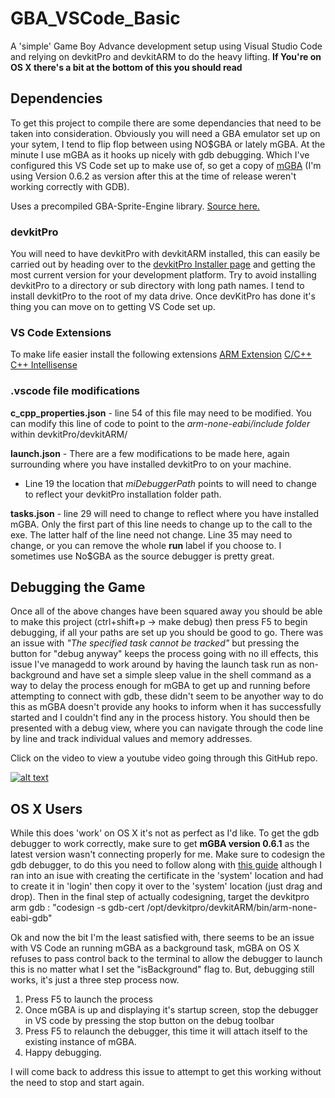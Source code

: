 # GBA_VSCode_Basic
A 'simple' Game Boy Advance development setup using Visual Studio Code and relying on devkitPro and devkitARM to do the heavy lifting.
**If You're on OS X there's a bit at the bottom of this you should read**

## Dependencies

To get this project to compile there are some dependancies that need to be taken into consideration.
Obviously you will need a GBA emulator set up on your sytem, I tend to flip flop between using NO$GBA or lately mGBA. At the minute I use mGBA as it hooks up nicely with gdb debugging. Which I've configured this VS Code set up to make use of, so get a copy of [mGBA](https://mgba.io/downloads.html) (I'm using Version 0.6.2 as version after this at the time of release weren't working correctly with GDB).

Uses a precompiled GBA-Sprite-Engine library. [Source here.](https://github.com/wgroeneveld/gba-sprite-engine)

### devkitPro

You will need to have devkitPro with devkitARM installed, this can easily be carried out by heading over to the [devkitPro Installer page](https://github.com/devkitPro/installer/releases) and getting the most current version for your development platform.
Try to avoid installing devkitPro to a directory or sub directory with long path names. I tend to install devkitPro to the root of my data drive. 
Once devKitPro has done it's thing you can move on to getting VS Code set up.

### VS Code Extensions

 To make life easier install the following extensions 
  [ARM Extension](https://github.com/dan-c-underwood/vscode-arm)
  [C/C++](https://github.com/Microsoft/vscode-cpptools)
  [C++ Intellisense](https://github.com/austin-----/code-gnu-global)
  
### .vscode file modifications

**c_cpp_properties.json** - line 54 of this file may need to be modified. You can modify this line of code to point to the *arm-none-eabi/include folder* within devkitPro/devkitARM/

**launch.json** - There are a few modifications to be made here, again surrounding where you have installed devkitPro to on your machine. 
  - Line 19 the location that *miDebuggerPath* points to will need to change to reflect your devkitPro installation folder path.
  
**tasks.json** - line 29 will need to change to reflect where you have installed mGBA. Only the first part of this line needs to change up to the call to the exe. The latter half of the line need not change. 
Line 35 may need to change, or you can remove the whole **run** label if you choose to. I sometimes use No$GBA as the source debugger is pretty great.

## Debugging the Game
Once all of the above changes have been squared away you should be able to make this project (ctrl+shift+p -> make debug) then press F5 to begin debugging, if all your paths are set up you should be good to go. There was an issue with *"The specified task cannot be tracked"* but pressing the button for "debug anyway" keeps the process going with no ill effects, this issue I've managedd to work around by having the launch task run as non-background and have set a simple sleep value in the shell command as a way to delay the process enough for mGBA to get up and running before attempting to connect with gdb, these didn't seem to be anyother way to do this as mGBA doesn't provide any hooks to inform when it has successfully started and I couldn't find any in the process history.
You should then be presented with a debug view, where you can navigate through the code line by line and track individual values and memory addresses.

Click on the video to view a youtube video going through this GitHub repo. 

[![alt text](https://github.com/JamieDStewart/GBA_VSCode_Basic/blob/master/images/running.PNG "Proof it works!")](https://youtu.be/Rj0lf46iljc "Video Guide")

## OS X Users
While this does 'work' on OS X it's not as perfect as I'd like. To get the gdb debugger to work correctly, make sure to get **mGBA version 0.6.1** as the latest version wasn't connecting properly for me. 
Make sure to codesign the gdb debugger, to do this you need to follow along with [this guide](https://medium.com/@royalstream/how-to-install-and-codesign-gdb-on-os-x-el-capitan-aab3d1172e95) although I ran into an isue with creating the certificate in the 'system' location and had to create it in 'login' then copy it over to the 'system' location (just drag and drop). Then in the final step of actually codesigning, target the devkitpro arm gdb : "codesign -s gdb-cert /opt/devkitpro/devkitARM/bin/arm-none-eabi-gdb"

Ok and now the bit I'm the least satisfied with, there seems to be an issue with VS Code an running mGBA as a background task, mGBA on OS X refuses to pass control back to the terminal to allow the debugger to launch this is no matter what I set the "isBackground" flag to. But, debugging still works, it's just a three step process now. 

1. Press F5 to launch the process
2. Once mGBA is up and displaying it's startup screen, stop the debugger in VS code by pressing the stop button on the debug toolbar
3. Press F5 to relaunch the debugger, this time it will attach itself to the existing instance of mGBA.
4. Happy debugging.

I will come back to address this issue to attempt to get this working without the need to stop and start again.
